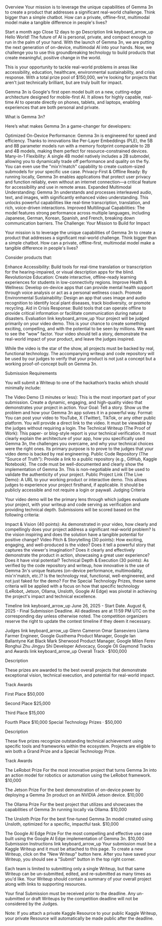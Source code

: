 Overview
Your mission is to leverage the unique capabilities of Gemma 3n to create a product that addresses a significant real-world challenge. Think bigger than a simple chatbot. How can a private, offline-first, multimodal model make a tangible difference in people's lives?

Start
a month ago
Close
12 days to go
Description
link
keyboard_arrow_up
Hello World! The future of AI is personal, private, and compact enough to run in the palm of your hand. With the launch of Gemma 3n, we are putting the next generation of on-device, multimodal AI into your hands. Now, we challenge you to use this groundbreaking technology to build products that create meaningful, positive change in the world.

This is your opportunity to tackle real-world problems in areas like accessibility, education, healthcare, environmental sustainability, and crisis response. With a total prize pool of $150,000, we're looking for projects that aren't just technically brilliant, but are truly built for impact.

Gemma 3n is Google's first open model built on a new, cutting-edge architecture designed for mobile-first AI. It allows for highly capable, real-time AI to operate directly on phones, tablets, and laptops, enabling experiences that are both personal and private.

What is Gemma 3n?

Here’s what makes Gemma 3n a game-changer for developers:

Optimized On-Device Performance: Gemma 3n is engineered for speed and efficiency. Thanks to innovations like Per-Layer Embeddings (PLE), the 5B and 8B parameter models run with a memory footprint comparable to 2B and 4B models, making them perfect for resource-constrained devices.
Many-in-1 Flexibility: A single 4B model natively includes a 2B submodel, allowing you to dynamically trade off performance and quality on the fly. You can even use the "mix’n’match" capability to create custom-sized submodels for your specific use case.
Privacy-First & Offline Ready: By running locally, Gemma 3n enables applications that protect user privacy and function reliably, even without an internet connection—a critical feature for accessibility and use in remote areas.
Expanded Multimodal Understanding: Gemma 3n understands and processes interleaved audio, text, and images, with significantly enhanced video understanding. This unlocks powerful capabilities like real-time transcription, translation, and rich, voice-driven interactions.
Improved Multilingual Capabilities: The model features strong performance across multiple languages, including Japanese, German, Korean, Spanish, and French, breaking down communication barriers.
The Challenge: Your Mission to Build for Impact

Your mission is to leverage the unique capabilities of Gemma 3n to create a product that addresses a significant real-world challenge. Think bigger than a simple chatbot. How can a private, offline-first, multimodal model make a tangible difference in people's lives?

Consider products that:

Enhance Accessibility: Build tools for real-time translation or transcription for the hearing-impaired, or visual description apps for the blind.
Revolutionize Education: Create interactive, offline-ready learning experiences for students in low-connectivity regions.
Improve Health & Wellness: Develop on-device apps that can provide mental health support through voice analysis or act as a personal wellness coach.
Promote Environmental Sustainability: Design an app that uses image and audio recognition to identify local plant diseases, track biodiversity, or promote recycling.
Aid in Crisis Response: Build tools that can operate offline to provide critical information or facilitate communication during natural disasters.
Evaluation
link
keyboard_arrow_up
Your project will be judged primarily on your video demo. This is your chance to create something exciting, compelling, and with the potential to be seen by millions. We want to see the "wow" factor. Your video should tell a story, demonstrate the real-world impact of your product, and leave the judges inspired.

While the video is the star of the show, all projects must be backed by real, functional technology. The accompanying writeup and code repository will be used by our judges to verify that your product is not just a concept but a working proof-of-concept built on Gemma 3n.

Submission Requirements

You will submit a Writeup to one of the hackathon’s tracks which should minimally include:

The Video Demo (3 minutes or less): This is the most important part of your submission. Create a dynamic, engaging, and high-quality video that demonstrates your project in action.
Your Goal: Tell a story. Show us the problem and how your Gemma 3n app solves it in a powerful way.
Format: You can post your video to YouTube, X (Twitter), TikTok, or any other public platform. You will provide a direct link to the video. It must be viewable by the judges without requiring a login.
The Technical Writeup (The Proof of Work): This paper- or blog-style report is your technical verification. It must clearly explain the architecture of your app, how you specifically used Gemma 3n, the challenges you overcame, and why your technical choices were the right ones. Its primary purpose is to prove to the judges that your video demo is backed by real engineering.
Public Code Repository (The "Source of Truth"): Provide a link to a public repository (e.g., GitHub, Kaggle Notebook). The code must be well-documented and clearly show the implementation of Gemma 3n. This is non-negotiable and will be used to validate the authenticity of your project.
Public Project Link (The Live Demo): A URL to your working product or interactive demo. This allows judges to experience your project firsthand, if applicable. It should be publicly accessible and not require a login or paywall.
Judging Criteria

Your video demo will be the primary lens through which judges evaluate your project, with your writeup and code serving as verification and providing technical depth. Submissions will be scored based on the following criteria:

Impact & Vision (40 points): As demonstrated in your video, how clearly and compellingly does your project address a significant real-world problem? Is the vision inspiring and does the solution have a tangible potential for positive change?
Video Pitch & Storytelling (30 points): How exciting, engaging, and well-produced is the video? Does it tell a powerful story that captures the viewer's imagination? Does it clearly and effectively demonstrate the product in action, showcasing a great user experience? Does it have viral potential?
Technical Depth & Execution (30 points): As verified by the code repository and writeup, how innovative is the use of Gemma 3n's unique features (on-device performance, multimodality, mix'n'match, etc.)? Is the technology real, functional, well-engineered, and not just faked for the demo?
For the Special Technology Prizes, these same criteria will be applied with a focus on how that specific technology (LeRobot, Jetson, Ollama, Unsloth, Google AI Edge) was pivotal in achieving the project's impact and technical excellence.

Timeline
link
keyboard_arrow_up
June 26, 2025 - Start Date.
August 6, 2025 - Final Submission Deadline.
All deadlines are at 11:59 PM UTC on the corresponding day unless otherwise noted. The competition organizers reserve the right to update the contest timeline if they deem it necessary.

Judges
link
keyboard_arrow_up
Glenn Cameron
Omar Sanseviero
Llama Farmer Engineer, Google
Gusthema
Product Manager, Google
Ian Ballantyne
Kat Black
Mark Sherwood
Product Manager, Google
Milen Ferev
Ronghui Zhu
Jingyu Shi
Developer Advocacy, Google
Oli Gaymond
Tracks and Awards
link
keyboard_arrow_up
Overall Track · $100,000

Description

These prizes are awarded to the best overall projects that demonstrate exceptional vision, technical execution, and potential for real-world impact.

Track Awards


First Place
$50,000

Second Place
$25,000

Third Place
$15,000

Fourth Place
$10,000
Special Technology Prizes · $50,000

Description

These five prizes recognize outstanding technical achievement using specific tools and frameworks within the ecosystem. Projects are eligible to win both a Grand Prize and a Special Technology Prize.

Track Awards


The LeRobot Prize
For the most innovative project that turns Gemma 3n into an action model for robotics or automation using the LeRobot framework.
$10,000

The Jetson Prize
For the best demonstration of on-device power by deploying a Gemma 3n product on an NVIDIA Jetson device.
$10,000

The Ollama Prize
For the best project that utilizes and showcases the capabilities of Gemma 3n running locally via Ollama.
$10,000

The Unsloth Prize
For the best fine-tuned Gemma 3n model created using Unsloth, optimized for a specific, impactful task.
$10,000

The Google AI Edge Prize
For the most compelling and effective use case built using the Google AI Edge implementation of Gemma 3n.
$10,000
Submission Instructions
link
keyboard_arrow_up
Your submission must be a Kaggle Writeup and it must be attached to this page. To create a new Writeup, click on the "New Writeup" button here. After you have saved your Writeup, you should see a "Submit" button in the top right corner.

Each team is limited to submitting only a single Writeup, but that same Writeup can be un-submitted, edited, and re-submitted as many times as you'd like. Your Writeup should contain a summary of your overall project along with links to supporting resources.

Your final Submission must be received prior to the deadline. Any un-submitted or draft Writeups by the competition deadline will not be considered by the Judges.

Note: If you attach a private Kaggle Resource to your public Kaggle Writeup, your private Resource will automatically be made public after the deadline.